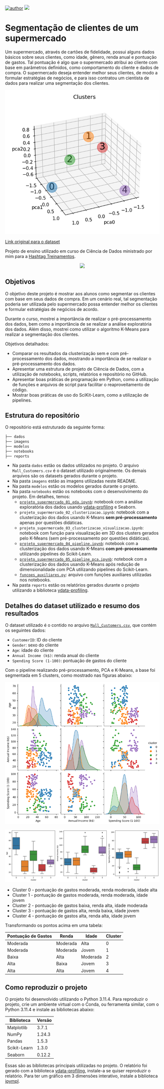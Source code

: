 [![author](https://img.shields.io/badge/Author-Thiago&nbsp;Holanda-red.svg)](https://www.linkedin.com/in/thr0/)
[![](https://img.shields.io/badge/Python-3.11+-blue.svg)](https://www.python.org/)

# Segmentação de clientes de um supermercado

Um supermercado, através de cartões de fidelidade, possui alguns dados básicos sobre seus clientes, como idade, gênero, renda anual e pontuação de gastos. Tal pontuação é algo que o supermercado atribui ao cliente com base em parâmetros definidos, como comportamento do cliente e dados de compra. O supermercado deseja entender melhor seus clientes, de modo a formular estratégias de negócios, e para isso contratou um cientista de dados para realizar uma segmentação dos clientes.

![segmentacao_pca_3d](imagens/pca_plot_3d.png)

[Link original para o dataset](https://www.kaggle.com/vjchoudhary7/customer-segmentation-tutorial-in-python)

Projeto de ensino utilizado em curso de Ciência de Dados ministrado por mim para a [Hashtag Treinamentos](https://www.hashtagtreinamentos.com/).

<p align="center"> 
  <a href="https://www.linkedin.com/in/thr0/" target="_blank"><img src="https://img.shields.io/badge/-LinkedIn-%230077B5?style=for-the-badge&logo=linkedin&logoColor=white" target="_blank"></a> 
</p>

## Objetivos

O objetivo deste projeto é mostrar aos alunos como segmentar os clientes com base em seus dados de compra. Em um cenário real, tal segmentação poderia ser utilizada pelo supermercado possa entender melhor os clientes e formular estratégias de negócios de acordo.

Durante o curso, mostrei a importância de realizar o pré-processamento dos dados, bem como a importância de se realizar a análise exploratória dos dados. Além disso, mostrei como utilizar o algoritmo K-Means para realizar a segmentação dos clientes.

Objetivos detalhados:

- Comparar os resultados da clusterização sem e com pré-processamento dos dados, mostrando a importância de se realizar o pré-processamento dos dados.
- Apresentar uma estrutura de projeto de Ciência de Dados, com a utilização de notebooks, scripts, relatórios e repositório no GitHub.
- Apresentar boas práticas de programação em Python, como a utilização de funções e arquivos de script para facilitar o reaproveitamento de código.
- Mostrar boas práticas de uso do SciKit-Learn, como a utilização de pipelines.

## Estrutura do repositório

O repositório está estruturado da seguinte forma:

```
├── dados
├── imagens
├── modelos
├── notebooks
├── reports
```

- Na pasta `dados` estão os dados utilizados no projeto. O arquivo `Mall_Customers.csv` é o dataset utilizado originalmente. Os demais arquivos são os datasets gerados durante o projeto.
- Na pasta `imagens` estão as imagens utilizadas neste README.
- Na pasta `modelos` estão os modelos gerados durante o projeto. 
- Na pasta `notebooks` estão os notebooks com o desenvolvimento do projeto. Em detalhes, temos:
  - [`projeto_supermercado_01_eda.ipynb`](notebooks/projeto_supermercado_01_eda.ipynb): notebook com a análise exploratória dos dados usando [ydata-profiling](https://github.com/ydataai/ydata-profiling) e Seaborn.
  - `projeto_supermercado_02_clusterizacao.ipynb`: notebook com a clusterização dos dados usando K-Means **sem pré-processamento** apenas por questões didáticas.
  - `projeto_supermercado_03_clusterizacao_visualizacao.ipynb`: notebook com função para visualização em 3D dos clusters gerados pelo K-Means (sem pré-processamento por questões didáticas).
  - [`projeto_supermercado_04_pipeline.ipynb`](notebooks/projeto_supermercado_04_pipeline.ipynb): notebook com a clusterização dos dados usando K-Means **com pré-processamento** utilizando pipelines do Scikit-Learn.
  - [`projeto_supermercado_05_pipeline_pca.ipynb`](notebooks/projeto_supermercado_05_pipeline_pca.ipynb): notebook com a clusterização dos dados usando K-Means após redução de dimensionalidade com PCA utilizando pipelines do Scikit-Learn.
  - [`funcoes_auxiliares.py`](notebooks/funcoes_auxiliares.py): arquivo com funções auxiliares utilizadas nos notebooks.
- Na pasta `reports` estão os relatórios gerados durante o projeto utilizando a biblioteca [ydata-profiling](https://github.com/ydataai/ydata-profiling).

## Detalhes do dataset utilizado e resumo dos resultados

O dataset utilizado é o contido no arquivo [`Mall_Customers.csv`](dados/Mall_Customers.csv), que contém os seguintes dados:

- `CustomerID`: ID do cliente
- `Gender`: sexo do cliente
- `Age`: idade do cliente
- `Annual Income (k$)`: renda anual do cliente
- `Spending Score (1-100)`: pontuação de gastos do cliente

Com o pipeline realizando pré-processamento, PCA e K-Means, a base foi segmentada em 5 clusters, como mostrado nas figuras abaixo:

![pairplot](imagens/pairplot.png)

![boxplot](imagens/boxplot.png)

- Cluster 0 - pontuação de gastos moderada, renda moderada, idade alta
- Cluster 1 - pontuação de gastos moderada, renda moderada, idade jovem
- Cluster 2 - pontuação de gastos baixa, renda alta, idade moderada
- Cluster 3 - pontuação de gastos alta, renda baixa, idade jovem
- Cluster 4 - pontuação de gastos alta, renda alta, idade jovem

Transformando os pontos acima em uma tabela:

| Pontuação de Gastos | Renda    | Idade    | Cluster |
| ------------------- | -------- | -------- | ------- |
| Moderada            | Moderada | Alta     | 0       |
| Moderada            | Moderada | Jovem    | 1       |
| Baixa               | Alta     | Moderada | 2       |
| Alta                | Baixa    | Jovem    | 3       |
| Alta                | Alta     | Jovem    | 4       |


## Como reproduzir o projeto

O projeto foi desenvolvido utilizando o Python 3.11.4. Para reproduzir o projeto, crie um ambiente virtual com o Conda, ou ferramenta similar, com o Python 3.11.4 e instale as bibliotecas abaixo:

| Biblioteca   | Versão |
| ------------ | ------ |
| Matplotlib   | 3.7.1  |
| NumPy        | 1.24.3 |
| Pandas       | 1.5.3  |
| Scikit-Learn | 1.3.0  |
| Seaborn      | 0.12.2 |

Essas são as bibliotecas principais utilizadas no projeto. O relatório foi gerado com a biblioteca [ydata-profiling](https://github.com/ydataai/ydata-profiling), instale-a se quiser reproduzir o relatório. Para ter um gráfico em 3 dimensões interativo, instale a biblioteca [ipympl](https://matplotlib.org/ipympl/).
